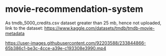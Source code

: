 # movie-recommendation-system

As tmdb_5000_credits.csv dataset greater than 25 mb, hence not uploaded, link to the dataset:
https://www.kaggle.com/datasets/tmdb/tmdb-movie-metadata

https://user-images.githubusercontent.com/92203588/233844866-65b386c1-be3c-4cce-a39e-c193308e3990.mp4

